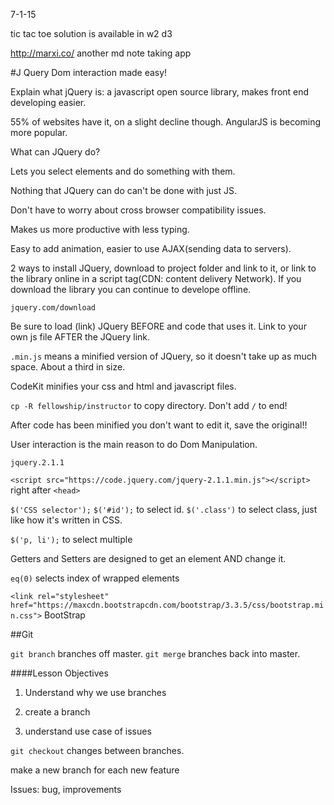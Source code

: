 7-1-15

tic tac toe solution is available in w2 d3 

http://marxi.co/  another md note taking app

#J Query
Dom interaction made easy! 

Explain what jQuery is: a javascript open source library, makes front end developing easier.

55% of websites have it, on a slight decline though.  AngularJS is becoming more popular. 

What can JQuery do? 

Lets you select elements and do something with them.

Nothing that JQuery can do can't be done with just JS.  

Don't have to worry about cross browser compatibility issues.  

Makes us more productive with less typing.  

Easy to add animation, easier to use AJAX(sending data to servers).  

2 ways to install JQuery, download to project folder and link to it, or link to the library online in a script tag(CDN: content delivery Network). If you download the library you can continue to develope offline. 

`jquery.com/download`

Be sure to load (link) JQuery BEFORE and code that uses it.  Link to your own js file AFTER the JQuery link.  

`.min.js` means a minified version of JQuery, so it doesn't take up as much space.  About a third in size. 

CodeKit minifies your css and html and javascript files.

`cp -R fellowship/instructor` to copy directory.  Don't add `/` to end! 

After code has been minified you don't want to edit it, save the original!!

User interaction is the main reason to do Dom Manipulation.  

`jquery.2.1.1`

`<script src="https://code.jquery.com/jquery-2.1.1.min.js"></script>` right after `<head>`  

`$('CSS selector');`  `$('#id');` to select id. `$('.class')` to select class, just like how it's written in CSS.

`$('p, li');` to select multiple

Getters and Setters are designed to get an element AND change it.

`eq(0)` selects index of wrapped elements

`<link rel="stylesheet" href="https://maxcdn.bootstrapcdn.com/bootstrap/3.3.5/css/bootstrap.min.css">` BootStrap


##Git

`git branch` branches off master.  `git merge` branches back into master.

####Lesson Objectives
1) Understand why we use branches

2) create a branch

3) understand use case of issues

`git checkout` changes between branches.

make a new branch for each new feature

Issues: bug, improvements



